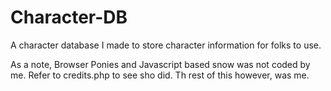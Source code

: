 # Character-DB

A character database I made to store character information for folks to use.

As a note, Browser Ponies and Javascript based snow was not coded by me. Refer to credits.php to see sho did.
Th rest of this however, was me. 